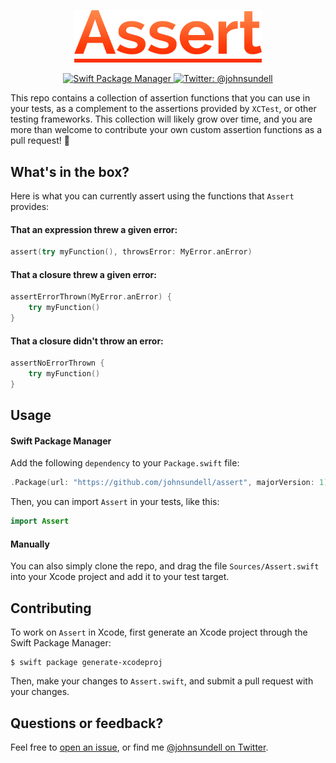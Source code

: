 <p align="center">
    <img src="logo.png" width="300" max-width="50%" alt="Assert" />
</p>

<p align="center">
    <a href="https://swift.org/package-manager">
        <img src="https://img.shields.io/badge/spm-compatible-brightgreen.svg?style=flat" alt="Swift Package Manager" />
    </a>
    <a href="https://twitter.com/johnsundell">
        <img src="https://img.shields.io/badge/contact-@johnsundell-blue.svg?style=flat" alt="Twitter: @johnsundell" />
    </a>
</p>

This repo contains a collection of assertion functions that you can use in your tests, as a complement to the assertions provided by `XCTest`, or other testing frameworks. This collection will likely grow over time, and you are more than welcome to contribute your own custom assertion functions as a pull request! :rocket:

## What's in the box?

Here is what you can currently assert using the functions that `Assert` provides:

#### That an expression threw a given error:

```swift
assert(try myFunction(), throwsError: MyError.anError)
```

#### That a closure threw a given error:

```swift
assertErrorThrown(MyError.anError) {
    try myFunction()
}
```

#### That a closure didn't throw an error:

```swift
assertNoErrorThrown {
    try myFunction()
}
```

## Usage

#### Swift Package Manager

Add the following `dependency` to your `Package.swift` file:

```swift
.Package(url: "https://github.com/johnsundell/assert", majorVersion: 1)
```

Then, you can import `Assert` in your tests, like this:

```swift
import Assert
```

#### Manually

You can also simply clone the repo, and drag the file `Sources/Assert.swift` into your Xcode project and add it to your test target.

## Contributing

To work on `Assert` in Xcode, first generate an Xcode project through the Swift Package Manager:

```
$ swift package generate-xcodeproj
```

Then, make your changes to `Assert.swift`, and submit a pull request with your changes.

## Questions or feedback?

Feel free to [open an issue](https://github.com/JohnSundell/Assert/issues/new), or find me [@johnsundell on Twitter](https://twitter.com/johnsundell).
